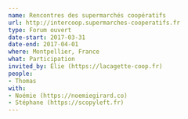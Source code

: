 ```yaml
---
name: Rencontres des supermarchés coopératifs
url: http://intercoop.supermarches-cooperatifs.fr
type: Forum ouvert
date-start: 2017-03-31
date-end: 2017-04-01
where: Montpellier, France
what: Participation
invited_by: Élie (https://lacagette-coop.fr)
people:
- Thomas
with:
- Noémie (https://noemiegirard.co)
- Stéphane (https://scopyleft.fr)
---
```

